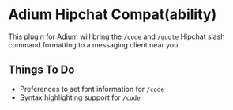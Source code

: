 Adium Hipchat Compat(ability)
=============================

This plugin for [Adium](http://adium.im) will bring the `/code` and `/quote` Hipchat slash command formatting to a messaging client near you.

Things To Do
------------
* Preferences to set font information for `/code`
* Syntax highlighting support for `/code`
